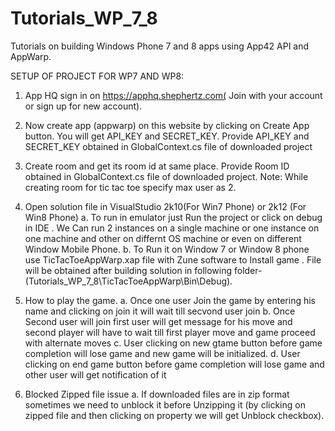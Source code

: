 Tutorials_WP_7_8
================

Tutorials on building Windows Phone 7 and 8 apps using App42 API and AppWarp.


SETUP OF PROJECT FOR WP7 AND WP8:

1. App HQ sign in on https://apphq.shephertz.com( Join with your account or sign up for new account). 


2. Now create app (appwarp) on this website by clicking on Create App button. You will get  API_KEY and SECRET_KEY. Provide API_KEY and SECRET_KEY obtained in GlobalContext.cs file of downloaded project


3. Create room and get its room id at same place. Provide Room ID obtained in GlobalContext.cs file of downloaded project.
Note: While creating room for tic tac toe specify max user as 2.


4. Open solution file in VisualStudio 2k10(For Win7 Phone) or 2k12 (For Win8 Phone)
a. To run in emulator just Run the project or click on debug in IDE . We Can run 2 instances on a single machine
   or one instance on one machine and other on differnt OS machine or even on different Window Mobile Phone.
b. To Run it on Window 7 or Window 8 phone use TicTacToeAppWarp.xap file with Zune software to Install game . File will be obtained after building solution in following folder- 
   (Tutorials_WP_7_8\TicTacToeAppWarp\Bin\Debug).


5. How to play the game.
a. Once one user Join the game by entering his name and clicking on join it will wait till secvond user join
b. Once Second user will join first user will get message for his move and second player will have to wait till first player move and game proceed with alternate
   moves
c. User clicking on new gtame button before game completion will lose game and new game will be initialized.
d. User clicking on end game button before game completion will lose game and other user will get notification of it


6. Blocked Zipped file issue
a. If downloaded files are in zip format sometimes we need to unblock it before Unzipping it (by clicking on zipped file and then clicking on property we will get Unblock checkbox).






 
